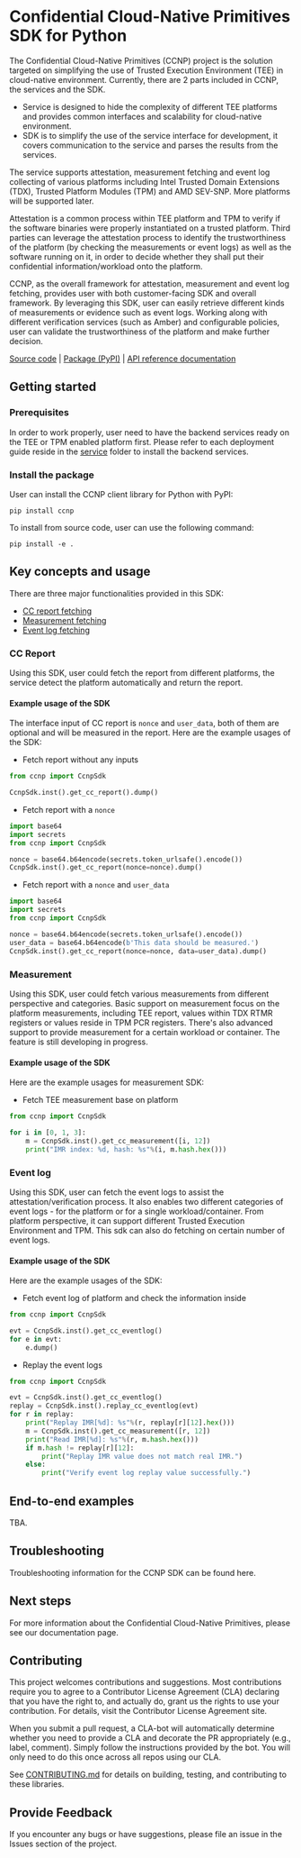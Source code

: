 # Confidential Cloud-Native Primitives SDK for Python

The Confidential Cloud-Native Primitives (CCNP) project is the solution targeted on simplifying the use of Trusted Execution Environment (TEE) in cloud-native environment. Currently, there are 2 parts included in CCNP, the services and the SDK.

- Service is designed to hide the complexity of different TEE platforms and provides common interfaces and scalability for cloud-native environment.
- SDK is to simplify the use of the service interface for development, it covers communication to the service and parses the results from the services.

The service supports attestation, measurement fetching and event log collecting of various platforms including Intel Trusted Domain Extensions (TDX), Trusted Platform Modules (TPM) and AMD SEV-SNP. More platforms will be supported later.

Attestation is a common process within TEE platform and TPM to verify if the software binaries were properly instantiated on a trusted platform. Third parties can leverage the attestation process to identify the trustworthiness of the platform (by checking the measurements or event logs) as well as the software running on it, in order to decide whether they shall put their confidential information/workload onto the platform.

CCNP, as the overall framework for attestation, measurement and event log fetching, provides user with both customer-facing SDK and overall framework. By leveraging this SDK, user can easily retrieve different kinds of measurements or evidence such as event logs. Working along with different verification services (such as Amber) and configurable policies, user can validate the trustworthiness of the  platform and make further decision.

[Source code][source_code]
| [Package (PyPI)][ccnp_pypi]
| [API reference documentation][api_doc]

## Getting started

### Prerequisites
In order to work properly, user need to have the backend services ready on the TEE or TPM enabled platform first. Please refer to each deployment guide reside in the [service](../../service/) folder to install the backend services.

### Install the package
User can install the CCNP client library for Python with PyPI:

```
pip install ccnp
```

To install from source code, user can use the following command:

```
pip install -e .
```

## Key concepts and usage
There are three major functionalities provided in this SDK:

* [CC report fetching](#cc-report)
* [Measurement fetching](#measurement)
* [Event log fetching](#event-log)

### CC Report

Using this SDK, user could fetch the report from different platforms, the service detect the platform automatically and return the report.

#### Example usage of the SDK

The interface input of CC report is `nonce` and `user_data`, both of them are optional and will be measured in the report.
Here are the example usages of the SDK:

* Fetch report without any inputs
```python
from ccnp import CcnpSdk

CcnpSdk.inst().get_cc_report().dump()

```

* Fetch report with a `nonce`
```python
import base64
import secrets
from ccnp import CcnpSdk

nonce = base64.b64encode(secrets.token_urlsafe().encode())
CcnpSdk.inst().get_cc_report(nonce=nonce).dump()

```

* Fetch report with a `nonce` and `user_data`
```python
import base64
import secrets
from ccnp import CcnpSdk

nonce = base64.b64encode(secrets.token_urlsafe().encode())
user_data = base64.b64encode(b'This data should be measured.')
CcnpSdk.inst().get_cc_report(nonce=nonce, data=user_data).dump()

```

### Measurement

Using this SDK, user could fetch various measurements from different perspective and categories.
Basic support on measurement focus on the platform measurements, including TEE report, values within TDX RTMR registers or values reside in TPM PCR registers.
There's also advanced support to provide measurement for a certain workload or container. The feature is still developing in progress.

#### Example usage of the SDK

Here are the example usages for measurement SDK:

* Fetch TEE measurement base on platform
```python
from ccnp import CcnpSdk

for i in [0, 1, 3]:
    m = CcnpSdk.inst().get_cc_measurement([i, 12])
    print("IMR index: %d, hash: %s"%(i, m.hash.hex()))

```

### Event log

Using this SDK, user can fetch the event logs to assist the attestation/verification process. It also enables two different categories of event logs - for the platform or for a single workload/container.
From platform perspective, it can support different Trusted Execution Environment and TPM. This sdk can also do fetching on certain number of event logs.

#### Example usage of the SDK

Here are the example usages of the SDK:

* Fetch event log of platform and check the information inside
```python
from ccnp import CcnpSdk

evt = CcnpSdk.inst().get_cc_eventlog()
for e in evt:
    e.dump()

```

* Replay the event logs
```python
from ccnp import CcnpSdk

evt = CcnpSdk.inst().get_cc_eventlog()
replay = CcnpSdk.inst().replay_cc_eventlog(evt)
for r in replay:
    print("Replay IMR[%d]: %s"%(r, replay[r][12].hex()))
    m = CcnpSdk.inst().get_cc_measurement([r, 12])
    print("Read IMR[%d]: %s"%(r, m.hash.hex()))
    if m.hash != replay[r][12]:
        print("Replay IMR value does not match real IMR.")
    else:
        print("Verify event log replay value successfully.")
```

## End-to-end examples

TBA.

## Troubleshooting

Troubleshooting information for the CCNP SDK can be found here.

## Next steps
For more information about the Confidential Cloud-Native Primitives, please see our documentation page.

## Contributing
This project welcomes contributions and suggestions. Most contributions require you to agree to a Contributor License Agreement (CLA) declaring that you have the right to, and actually do, grant us the rights to use your contribution. For details, visit the Contributor License Agreement site.

When you submit a pull request, a CLA-bot will automatically determine whether you need to provide a CLA and decorate the PR appropriately (e.g., label, comment). Simply follow the instructions provided by the bot. You will only need to do this once across all repos using our CLA.

See [CONTRIBUTING.md](../../CONTRIBUTING.md) for details on building, testing, and contributing to these libraries.

## Provide Feedback
If you encounter any bugs or have suggestions, please file an issue in the Issues section of the project.

<!-- LINKS -->
[source_code]: https://github.com/cc-api/confidential-cloud-native-primitives/tree/main/sdk/python3
[ccnp_pypi]: https://pypi.org/project/ccnp/
[api_doc]: https://intel.github.io/confidential-cloud-native-primitives/_rst/sdk.readme.html

